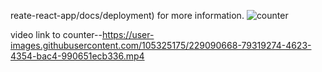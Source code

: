 

reate-react-app/docs/deployment) for more information.
![counter](https://user-images.githubusercontent.com/105325175/229091110-45a75e19-d60b-4efb-abc0-a04aecc29a75.PNG)

video link to counter--https://user-images.githubusercontent.com/105325175/229090668-79319274-4623-4354-bac4-990651ecb336.mp4
